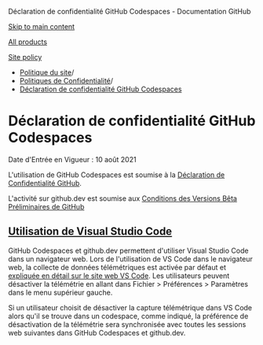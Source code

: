 Déclaration de confidentialité GitHub Codespaces - Documentation GitHub

[Skip to main content](#main-content)

[All products](/fr)

[Site policy](/site-policy)

* [Politique du site](/fr/site-policy)/
* [Politiques de Confidentialité](/fr/site-policy/privacy-policies)/
* [Déclaration de confidentialité GitHub Codespaces](/fr/site-policy/privacy-policies/github-codespaces-privacy-statement)

Déclaration de confidentialité GitHub Codespaces
==========

Date d'Entrée en Vigueur : 10 août 2021

L'utilisation de GitHub Codespaces est soumise à la [Déclaration de Confidentialité GitHub](/fr/site-policy/privacy-policies/github-privacy-statement).

L'activité sur github.dev est soumise aux [Conditions des Versions Bêta Préliminaires de GitHub](/fr/site-policy/github-terms/github-terms-of-service#j-beta-previews)

[Utilisation de Visual Studio Code](#utilisation-de-visual-studio-code)
----------

GitHub Codespaces et github.dev permettent d'utiliser Visual Studio Code dans un navigateur web. Lors de l'utilisation de VS Code dans le navigateur web, la collecte de données télémétriques est activée par défaut et [expliquée en détail sur le site web VS Code](https://code.visualstudio.com/docs/getstarted/telemetry). Les utilisateurs peuvent désactiver la télémétrie en allant dans Fichier \> Préférences \> Paramètres dans le menu supérieur gauche.

Si un utilisateur choisit de désactiver la capture télémétrique dans VS Code alors qu'il se trouve dans un codespace, comme indiqué, la préférence de désactivation de la télémétrie sera synchronisée avec toutes les sessions web suivantes dans GitHub Codespaces et github.dev.
